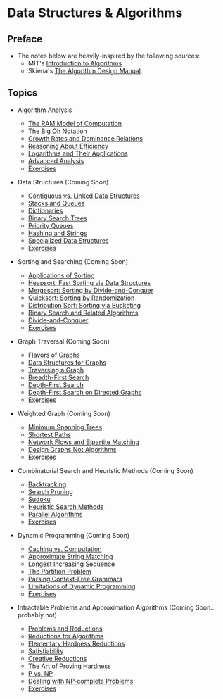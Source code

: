 # Data Structures & Algorithms

## Preface

- The notes below are heavily-inspired by the following sources:
  - MIT's [Introduction to Algorithms](https://ocw.mit.edu/courses/electrical-engineering-and-computer-science/6-006-introduction-to-algorithms-fall-2011/)
  - Skiena's [The Algorithm Design Manual](https://www.amazon.com/Algorithm-Design-Manual-Steven-Skiena/dp/1849967202/ref=sr_1_1?crid=85S73W4L0CYJ&keywords=algorithm+design+manual&qid=1553726069&s=gateway&sprefix=algorithm+design%2Caps%2C159&sr=8-1).

## Topics

- Algorithm Analysis
  - [The RAM Model of Computation](./Algorithm_Analysis/)
  - [The Big Oh Notation](./Algorithm_Analysis/big_oh.md)
  - [Growth Rates and Dominance Relations](./Algorithm_Analysis/growth_rates.md)
  - [Reasoning About Efficiency](./Algorithm_Analysis/efficiency.md)
  - [Logarithms and Their Applications](./Algorithm_Analysis/logarithms.md)
  - [Advanced Analysis](./Algorithm_Analysis/advanced_analysis.md)
  - [Exercises](./Algorithm_Analysis/exercises.md)
  
- Data Structures (Coming Soon)
  - [Contiguous vs. Linked Data Structures](./Data_Structures/contiguous_vs_linked.md)
  - [Stacks and Queues](./Data_Structures/stacks_and_queues.md)
  - [Dictionaries](./Data_Structures/dictionaries.md)
  - [Binary Search Trees](./Data_Structures/bst.md)
  - [Priority Queues](./Data_Structures/pq.md)
  - [Hashing and Strings](./Data_Structures/hashing.md)
  - [Specialized Data Structures](./Data_Structures/special.md)
  - [Exercises](./Data_Structures/exercises.md)

- Sorting and Searching (Coming Soon)
  - [Applications of Sorting](./Sorting_and_Searching/applications.md)
  - [Heapsort: Fast Sorting via Data Structures](./Sorting_and_Searching/heapsort.md)
  - [Mergesort: Sorting by Divide-and-Conquer](./Sorting_and_Searching/mergesort.md)
  - [Quicksort: Sorting by Randomization](./Sorting_and_Searching/quicksort.md)
  - [Distribution Sort: Sorting via Bucketing](./Sorting_and_Searching/distribution_sort.md)
  - [Binary Search and Related Algorithms](./Sorting_and_Searching/binary_search.md)
  - [Divide-and-Conquer](./Sorting_and_Searching/dc.md)
  - [Exercises](./Sorting_and_Searching/exercises.md)

- Graph Traversal (Coming Soon)
  - [Flavors of Graphs](./Graph_Traversal/flavors_of_graphs.md)
  - [Data Structures for Graphs](./Graph_Traversal/ds_for_graphs.md)
  - [Traversing a Graph](./Graph_Traversal/traversing_graph.md)
  - [Breadth-First Search](./Graph_Traversal/bfs.md)
  - [Depth-First Search](./Graph_Traversal/dfs.md)
  - [Depth-First Search on Directed Graphs](./Graph_Traversal/)
  - [Exercises](./Graph_Traversal/exercises.md)

- Weighted Graph (Coming Soon)
  - [Minimum Spanning Trees](./Weighted_Graph/min_spanning_trees.md)
  - [Shortest Paths](./Weighted_Graph/shortest_paths.md)
  - [Network Flows and Bipartite Matching](./Weighted_Graph/network_flows.md)
  - [Design Graphs Not Algorithms](./Weighted_Graph/design_graphs.md)
  - [Exercises](./Weighted_Graph/exercises.md)

- Combinatorial Search and Heuristic Methods (Coming Soon)
  - [Backtracking](./Combinatorial_Search/backtracking.md)
  - [Search Pruning](./Combinatorial_Search/search_pruning.md)
  - [Sudoku](./Combinatorial_Search/sudoku.md)
  - [Heuristic Search Methods](./Combinatorial_Search/heuristic_search.md)
  - [Parallel Algorithms](./Combinatorial_Search/parallel_algorithms.md)
  - [Exercises](./Combinatorial_Search/exercises.md)

- Dynamic Programming (Coming Soon)
  - [Caching vs. Computation](./Dynamic_Programming/caching_vs_computation.md)
  - [Approximate String Matching](./Dynamic_Programming/approx_string_matching.md)
  - [Longest Increasing Sequence](./Dynamic_Programming/longest_increasing_sequence.md)
  - [The Partition Problem](./Dynamic_Programming/partition_problem.md)
  - [Parsing Context-Free Grammars](./Dynamic_Programming/parsing_grammars.md)
  - [Limitations of Dynamic Programming](./Dynamic_Programming/limitations.md)
  - [Exercises](./Dynamic_Programming/exercises.md)

- Intractable Problems and Approximation Algorithms (Coming Soon... probably not)
  - [Problems and Reductions](./Intractable_Problems/problems_and_reductions.md)
  - [Reductions for Algorithms](./Intractable_Problems/)
  - [Elementary Hardness Reductions](./Intractable_Problems/)
  - [Satisfiability](./Intractable_Problems/)
  - [Creative Reductions](./Intractable_Problems/)
  - [The Art of Proving Hardness](./Intractable_Problems/)
  - [P vs. NP](./Intractable_Problems/)
  - [Dealing with NP-complete Problems](./Intractable_Problems/)
  - [Exercises](./Intractable_Problems/exercises.md)
